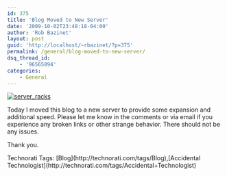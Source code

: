 ```yaml
---
id: 375
title: 'Blog Moved to New Server'
date: '2009-10-02T23:48:18-04:00'
author: 'Rob Bazinet'
layout: post
guid: 'http://localhost/~rbazinet/?p=375'
permalink: /general/blog-moved-to-new-server/
dsq_thread_id:
    - '96565894'
categories:
    - General
---
```


[![server_racks](https://accidentaltechnologist.com/files/media/image/WindowsLiveWriter/BlogMovedtoNewServer_14DF4/server_racks_thumb.jpg "server_racks")](https://accidentaltechnologist.com/files/media/image/WindowsLiveWriter/BlogMovedtoNewServer_14DF4/server_racks_2.jpg)

Today I moved this blog to a new server to provide some expansion and additional speed. Please let me know in the comments or via email if you experience any broken links or other strange behavior. There should not be any issues.

Thank you.

<div class="wlWriterEditableSmartContent" id="scid:0767317B-992E-4b12-91E0-4F059A8CECA8:3415598d-38b9-4ac6-9ac0-af1c57830bc6" style="padding-bottom: 0px; margin: 0px; padding-left: 0px; padding-right: 0px; display: inline; float: none; padding-top: 0px">Technorati Tags: [Blog](http://technorati.com/tags/Blog),[Accidental Technologist](http://technorati.com/tags/Accidental+Technologist)</div>